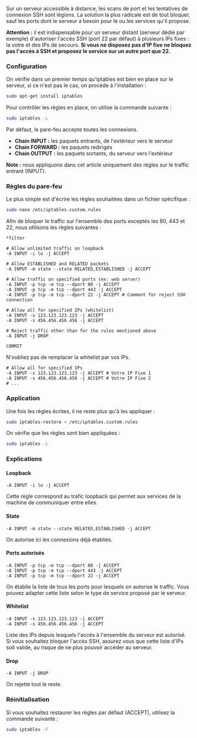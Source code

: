 Sur un serveur accessible à distance, les scans de port et les tentatives de connexion SSH sont légions. La solution la plus radicale est de tout bloquer, sauf les ports dont le serveur a besoin pour le ou les services qu'il propose.

**Attention :** il est indispensable pour un serveur distant (serveur dédié par exemple) d'autoriser l'accès SSH (port 22 par défaut) à plusieurs IPs fixes : la votre et des IPs de secours. **Si vous ne disposez pas d'IP fixe ne bloquez pas l'accès à SSH et proposez le service sur un autre port que 22.**

### Configuration

On vérifie dans un premier temps qu'iptables est bien en place sur le serveur, si ce n'est pas le cas, on procède à l'installation :

```bash
sudo apt-get install iptables
```

Pour contrôler les règles en place, on utilise la commande suivante :

```bash
sudo iptables -L
```

Par défaut, le pare-feu accepte toutes les connexions.

- **Chain INPUT :** les paquets entrants, de l'extérieur vers le serveur
- **Chain FORWARD :** les paquets redirigés
- **Chain OUTPUT :** les paquets sortants, du serveur vers l'extérieur

**Note :** nous appliquons dans cet article uniquement des règles sur le traffic entrant (INPUT).

### Règles du pare-feu

Le plus simple est d'écrire les règles souhaitées dans un fichier spécifique :

```bash
sudo nano /etc/iptables.custom.rules
```

Afin de bloquer le traffic sur l'ensemble des ports exceptés les 80, 443 et 22, nous utilisons les règles suivantes :

```
*filter

# Allow unlimited traffic on loopback
-A INPUT -i lo -j ACCEPT

# Allow ESTABLISHED and RELATED packets
-A INPUT -m state --state RELATED,ESTABLISHED -j ACCEPT

# Allow traffic on specified ports (ex: web server)
-A INPUT -p tcp -m tcp --dport 80 -j ACCEPT
-A INPUT -p tcp -m tcp --dport 443 -j ACCEPT
-A INPUT -p tcp -m tcp --dport 22 -j ACCEPT # Comment for reject SSH connection

# Allow all for specified IPs (whitelist)
-A INPUT -s 123.123.123.123 -j ACCEPT
-A INPUT -s 456.456.456.456 -j ACCEPT

# Reject traffic other than for the rules mentioned above
-A INPUT -j DROP

COMMIT
```

N'oubliez pas de remplacer la whitelist par vos IPs.

```
# Allow all for specified IPs
-A INPUT -s 123.123.123.123 -j ACCEPT # Votre IP Fixe 1
-A INPUT -s 456.456.456.456 -j ACCEPT # Votre IP Fixe 2
# ...
```

### Application

Une fois les règles écrites, il ne reste plus qu'à les appliquer :

```bash
sudo iptables-restore < /etc/iptables.custom.rules
```

On vérifie que les règles sont bien appliquées :

```bash
sudo iptables -L
```

### Explications

#### Loopback

```
-A INPUT -i lo -j ACCEPT
```

Cette règle correspond au trafic loopback qui permet aux services de la machine de communiquer entre elles.

#### State

```
-A INPUT -m state --state RELATED,ESTABLISHED -j ACCEPT
```

On autorise ici les connexions déjà établies.

#### Ports autorisés

```
-A INPUT -p tcp -m tcp --dport 80 -j ACCEPT
-A INPUT -p tcp -m tcp --dport 443 -j ACCEPT
-A INPUT -p tcp -m tcp --dport 22 -j ACCEPT
```

On établie la liste de tous les ports pour lesquels on autorise le traffic. Vous pouvez adapter cette liste selon le type de service proposé par le serveur.

#### Whitelist

```
-A INPUT -s 123.123.123.123 -j ACCEPT
-A INPUT -s 456.456.456.456 -j ACCEPT
```

Liste des IPs depuis lesquels l'accès à l'ensemble du serveur est autorisé. Si vous souhaitez bloquer l'accès SSH, assurez vous que cette liste d'IPs soit valide, au risque de ne plus pouvoir accéder au serveur.

#### Drop

```
-A INPUT -j DROP
```

On rejette tout le reste.

### Réinitialisation

Si vous souhaitez restaurer les règles par défaut (ACCEPT), utilisez la commande suivante :

```bash
sudo iptables -F
```